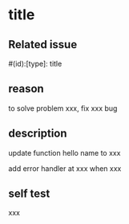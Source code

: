# title
## Related issue

#(id):[type]: title

## reason

to solve problem xxx, fix xxx bug

## description

update function hello name to xxx

add error handler at xxx when xxx

## self test

xxx